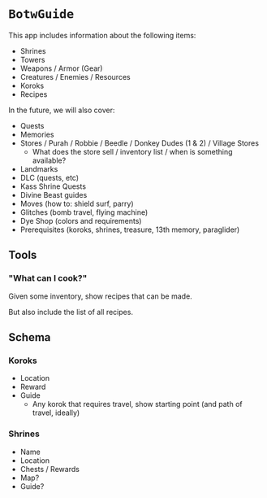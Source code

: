 # `BotwGuide`

This app includes information about the following items:

- Shrines
- Towers
- Weapons / Armor (Gear)
- Creatures / Enemies / Resources
- Koroks
- Recipes

In the future, we will also cover:

- Quests
- Memories
- Stores / Purah / Robbie / Beedle / Donkey Dudes (1 & 2) / Village Stores
    - What does the store sell / inventory list / when is something available?
- Landmarks
- DLC (quests, etc)
- Kass Shrine Quests
- Divine Beast guides
- Moves (how to: shield surf, parry)
- Glitches (bomb travel, flying machine)
- Dye Shop (colors and requirements)
- Prerequisites (koroks, shrines, treasure, 13th memory, paraglider)

## Tools

### "What can I cook?"

Given some inventory, show recipes that can be made.

But also include the list of all recipes. 


## Schema

### Koroks
- Location
- Reward
- Guide
    - Any korok that requires travel, show starting point (and path of travel, ideally)

### Shrines
- Name
- Location
- Chests / Rewards
- Map?
- Guide?
